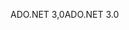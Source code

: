 <span data-ttu-id="f64ee-101">ADO.NET 3,0</span><span class="sxs-lookup"><span data-stu-id="f64ee-101">ADO.NET 3.0</span></span>